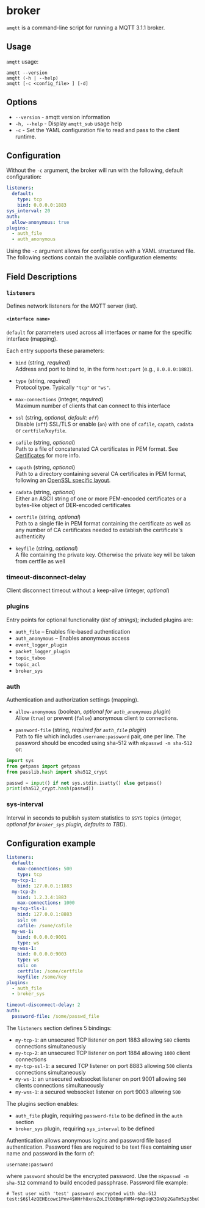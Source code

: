 # broker

`amqtt` is a command-line script for running a MQTT 3.1.1 broker.

## Usage

`amqtt` usage:

```
amqtt --version
amqtt (-h | --help)
amqtt [-c <config_file> ] [-d]
```

## Options

- `--version` - amqtt version information
- `-h, --help` - Display `amqtt_sub` usage help
- `-c` - Set the YAML configuration file to read and pass to the client runtime.

## Configuration

Without the `-c` argument, the broker will run with the following, default configuration:

```yaml
listeners:
  default:
    type: tcp
    bind: 0.0.0.0:1883
sys_interval: 20
auth:
  allow-anonymous: true
plugins:
  - auth_file
  - auth_anonymous
```

Using the `-c` argument allows for configuration with a YAML structured file. The following sections contain the available configuration elements:

## Field Descriptions

### `listeners`

Defines network listeners for the MQTT server (list).

#### `<interface name>`

`default` for parameters used across all interfaces _or_ name for the specific interface (mapping).

Each entry supports these parameters:

- `bind` (string, _required_)  
  Address and port to bind to, in the form `host:port` (e.g., `0.0.0.0:1883`).

- `type` (string, _required_)  
  Protocol type. Typically `"tcp"` or `"ws"`.

- `max-connections` (integer, _required_)  
  Maximum number of clients that can connect to this interface

- `ssl` (string, _optional, default: `off`_)  
  Disable (`off`) SSL/TLS or enable (`on`) with one of `cafile`, `capath`, `cadata` or `certfile`/`keyfile`.

- `cafile` (string, _optional_)  
  Path to a file of concatenated CA certificates in PEM format. See [Certificates](https://docs.python.org/3/library/ssl.html#ssl-certificates) for more info.

- `capath` (string, _optional_)  
  Path to a directory containing several CA certificates in PEM format, following an [OpenSSL specific layout](https://docs.openssl.org/master/man3/SSL_CTX_load_verify_locations/).

- `cadata` (string, _optional_)  
  Either an ASCII string of one or more PEM-encoded certificates or a bytes-like object of DER-encoded certificates

- `certfile` (string, _optional_)  
  Path to a single file in PEM format containing the certificate as well as any number of CA certificates needed to establish the certificate's authenticity

- `keyfile` (string, _optional_)  
  A file containing the private key. Otherwise the private key will be taken from certfile as well

### timeout-disconnect-delay

Client disconnect timeout without a keep-alive (integer, _optional_)

### plugins

Entry points for optional functionality (_list of strings_); included plugins are:

- `auth_file` – Enables file-based authentication
- `auth_anonymous` – Enables anonymous access
- `event_logger_plugin`
- `packet_logger_plugin`
- `topic_taboo`
- `topic_acl`
- `broker_sys`

### auth

Authentication and authorization settings (mapping).

- `allow-anonymous` (boolean, _optional for `auth_anonymous` plugin_)  
  Allow (`true`) or prevent (`false`) anonymous client to connections.

- `password-file` (string, _required for `auth_file` plugin_)  
  Path to file which includes `username:password` pair, one per line. The password should be encoded using sha-512 with `mkpasswd -m sha-512` or:

```python
import sys
from getpass import getpass
from passlib.hash import sha512_crypt

passwd = input() if not sys.stdin.isatty() else getpass()
print(sha512_crypt.hash(passwd))
```

### sys-interval

Interval in seconds to publish system statistics to `$SYS` topics (integer, _optional for `broker_sys` plugin, defaults to TBD_).

## Configuration example

```yaml
listeners:
  default:
    max-connections: 500
    type: tcp
  my-tcp-1:
    bind: 127.0.0.1:1883
  my-tcp-2:
    bind: 1.2.3.4:1883
    max-connections: 1000
  my-tcp-tls-1:
    bind: 127.0.0.1:8883
    ssl: on
    cafile: /some/cafile
  my-ws-1:
    bind: 0.0.0.0:9001
    type: ws
  my-wss-1:
    bind: 0.0.0.0:9003
    type: ws
    ssl: on
    certfile: /some/certfile
    keyfile: /some/key
plugins:
  - auth_file
  - broker_sys

timeout-disconnect-delay: 2
auth:
  password-file: /some/passwd_file
```

The `listeners` section defines 5 bindings:

- `my-tcp-1`: an unsecured TCP listener on port 1883 allowing `500` clients connections simultaneously
- `my-tcp-2`: an unsecured TCP listener on port 1884 allowing `1000` client connections
- `my-tcp-ssl-1`: a secured TCP listener on port 8883 allowing `500` clients connections simultaneously
- `my-ws-1`: an unsecured websocket listener on port 9001 allowing `500` clients connections simultaneously
- `my-wss-1`: a secured websocket listener on port 9003 allowing `500`

The plugins section enables:

- `auth_file` plugin, requiring `password-file` to be defined in the `auth` section
- `broker_sys` plugin, requiring `sys_interval` to be defined

Authentication allows anonymous logins and password file based authentication. Password files are required to be text files containing user name and password in the form of:

```
username:password
```

where `password` should be the encrypted password. Use the `mkpasswd -m sha-512` command to build encoded passphrase. Password file example:

```
# Test user with 'test' password encrypted with sha-512
test:$6$l4zQEHEcowc1Pnv4$HHrh8xnsZoLItQ8BmpFHM4r6q5UqK3DnXp2GaTm5zp5buQ7NheY3Xt9f6godVKbEtA.hOC7IEDwnok3pbAOip.
```
